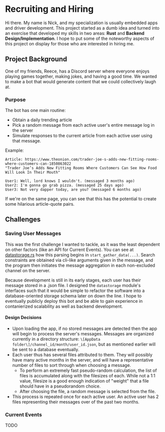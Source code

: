 # Recruiting and Hiring

Hi there. My name is Nick, and my specialization is usually embedded apps and driver development. This project started as a dumb idea and turned into an exercise that developed my skills in two areas: **Rust** and **Backend Design/Implementation**. I hope to put some of the noteworthy aspects of this project on display for those who are interested in hiring me.

## Project Background

One of my friends, Reece, has a Discord server where everyone enjoys playing games together, making jokes, and having a good time. We wanted to make a bot that would generate content that we could collectively laugh at.

### Purpose

The bot has one main routine:
- Obtain a daily trending article
- Pick a random message from each active user's entire message log in the server
- Simulate responses to the current article from each active user using that message.

Example:
```
Article: https://www.theonion.com/trader-joe-s-adds-new-fitting-rooms-where-customers-can-1850863022
"Trader Joe’s Adds New Fitting Rooms Where Customers Can See How Food Will Look In Their Mouth"

User1: Well, lord knows I wouldn't. (messaged 3 months ago)
User2: I'm gonna go grab pizza. (messaged 25 days ago)
User3: Not very dapper today, are you? (messaged 6 months ago)
```

If we're on the same page, you can see that this has the potential to create some hilarious article-quote pairs.

## Challenges

### Saving User Messages

This was the first challenge I wanted to tackle, as it was the least dependent on other factors (like an API for Current Events). You can see at [datastorage.rs](https://github.com/njrogie/reece_concierge/blob/aab549d9343dcaebe2531a6c0d2ea4ad06133705/src/datastorage.rs#L57) how this parsing begins in `start_gather_data(...)`. Search constraints are obtained via cli-like arguments given in the message, and the program then initiates the message aggregation in each non-excluded channel on the server.

Because development is still in its early stages, each user has their message stored in a .json file. I designed the `datastorage` module's interfaces such that it would be simple to refactor the software into a database-oriented storage schema later on down the line. I hope to eventually publicly deploy this bot and be able to gain experience in contanierized scalability as well as backend development.

#### Design Decisions

- Upon loading the app, if no stored messages are detected then the app will begin to process the server's messages. Messages are organized currently in a directory structure: `\[AppData folder\]/channel_id/month/user_id.json`, but as mentioned earlier will be sent to a database eventually.
- Each user thus has several files attributed to them. They will possibly have many active months in the server, and will have a representative number of files to sort through when choosing a message.
  - To perform an extremely fast pseudo-random calculation, the list of files is accumulated along with the filesizes of each. While not a 1\:1 value, filesize is a good enough indication of "weight" that a file should have in a pseudorandom choice.
  - After choosing the file, a random message is selected from the file.
- This process is repeated once for each active user. An active user has 2 files representing their messages over of the past two months.

### Current Events
TODO
